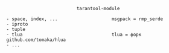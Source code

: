 
                              tarantool-module

    - space, index, ...                    msgpack = rmp_serde
    - iproto
    - tuple
    - tlua                                 tlua = форк github.com/tomaka/hlua
    - ...

